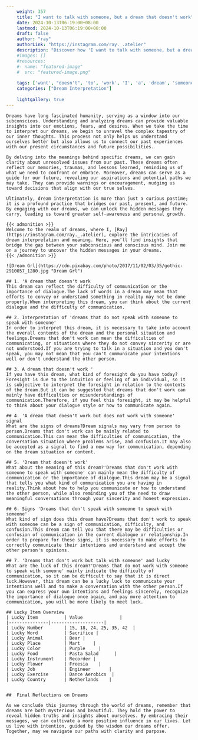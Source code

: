 ```yaml
---
    weight: 357
    title: "I want to talk with someone, but a dream that doesn't work"  # Assuming 'title' column exists
    date: 2024-10-13T06:19:00+08:00
    lastmod: 2024-10-13T06:19:00+08:00
    draft: false
    author: "ray"
    authorLink: "https://instagram.com/ray._.atelier"
    description: "Discover how 'I want to talk with someone, but a dream that doesn't work' can interpret your future and uncover its significant meanings in your life."
    #images: []
    #resources:
    #- name: "featured-image"
    #  src: "featured-image.png"
    
    tags: ['want', "doesn't", 'to', 'work', 'I', 'a', 'dream', 'someone,', 'but', 'talk', 'that', 'with']
    categories: ["Dream Interpretation"]
    
    lightgallery: true
---
```

    
    Dreams have long fascinated humanity, serving as a window into our subconscious. Understanding and analyzing dreams can provide valuable insights into our emotions, fears, and desires. When we take the time to interpret our dreams, we begin to unravel the complex tapestry of our inner thoughts. This process not only helps us understand ourselves better but also allows us to connect our past experiences with our present circumstances and future possibilities.
    
    By delving into the meanings behind specific dreams, we can gain clarity about unresolved issues from our past. These dreams often reflect our memories, traumas, and lessons learned, reminding us of what we need to confront or embrace. Moreover, dreams can serve as a guide for our future, revealing our aspirations and potential paths we may take. They can provide warnings or encouragement, nudging us toward decisions that align with our true selves.
    
    Ultimately, dream interpretation is more than just a curious pastime; it is a profound practice that bridges our past, present, and future. By engaging with our dreams, we can unlock the hidden messages they carry, leading us toward greater self-awareness and personal growth.
    
    {{< admonition >}}
    Welcome to the realm of dreams, where I, [Ray](https://instagram.com/ray._.atelier), explore the intricacies of dream interpretation and meaning. Here, you’ll find insights that bridge the gap between your subconscious and conscious mind. Join me on a journey to uncover the hidden messages in your dreams.
    {{< /admonition >}}
    
    ![Dream Grl](https://cdn.pixabay.com/photo/2017/11/02/03/35/gothic-2910057_1280.jpg "Dream Grl")
    
    ## 1. 'A dream that doesn't work
    This dream can reflect the difficulty of communication or the importance of dialogue.The lack of words in a dream may mean that efforts to convey or understand something in reality may not be done properly.When interpreting this dream, you can think about the current dialogue and the difficulty of communication.
    
    ## 2. Interpretation of 'dreams that do not speak with someone to speak with someone'
    In order to interpret this dream, it is necessary to take into account the overall contents of the dream and the personal situation and feelings.Dreams that don't work can mean the difficulties of communicating, or situations where they do not convey sincerity or are not understood.If you are trying to talk in a situation and you don't speak, you may not mean that you can't communicate your intentions well or don't understand the other person.
    
    ## 3. A dream that doesn't work '
    If you have this dream, what kind of foresight do you have today?Foresight is due to the intuition or feeling of an individual, so it is subjective to interpret the foresight in relation to the contents of the dream.But it can be suggested that dreams that don't work can mainly have difficulties or misunderstandings of communication.Therefore, if you feel this foresight, it may be helpful to think about your dialogue style or how to communicate again.
    
    ## 4. 'A dream that doesn't work but does not work with someone' signal
    What are the signs of dreams?Dream signals may vary from person to person.Dreams that don't work can be mainly related to communication.This can mean the difficulties of communication, the conversation situation where problems arise, and confusion.It may also be accepted as a signal to find a new way for communication, depending on the dream situation or content.
    
    ## 5. 'Dream that doesn't work'
    What about the meaning of this dream?'Dreams that don't work with someone to speak with someone' can mainly mean the difficulty of communication or the importance of dialogue.This dream may be a signal that tells you what kind of communication you are having in reality.Think about how to help you communicate or how to understand the other person, while also reminding you of the need to draw meaningful conversations through your sincerity and honest expression.
    
    ## 6. Signs 'Dreams that don't speak with someone to speak with someone'
    What kind of sign does this dream have?Dreams that don't work to speak with someone can be a sign of communication, difficulty, and confusion.This dream can tell you that there may be difficulties or confusion of communication in the current dialogue or relationship.In order to prepare for these signs, it is necessary to make efforts to correctly communicate their intentions and understand and accept the other person's opinions.
    
    ## 7. 'Dreams that don't work but talk with someone' and lucky
    What are the luck of this dream?'Dreams that do not work with someone to speak with someone' mainly indicate the difficulty of communication, so it can be difficult to say that it is direct luck.However, this dream can be a lucky luck to communicate your intentions well and to make a conversation with the other person.If you can express your own intentions and feelings sincerely, recognize the importance of dialogue once again, and pay more attention to communication, you will be more likely to meet luck.
    
    ## Lucky Item Overview
    | Lucky Item          | Value              |
    |---------------|--------------------|
    | Lucky Number        | 15, 18, 24, 25, 35, 42  |
    | Lucky Word          | Sacrifice |
    | Lucky Animal        | Bear |
    | Lucky Place         | Mart     |
    | Lucky Color         | Purple     |
    | Lucky Food          | Pasta Salad      |
    | Lucky Instrument    | Recorder |
    | Lucky Flower        | Freesia    |
    | Lucky Job           | Engineer       |
    | Lucky Exercise      | Dance Aerobics  |
    | Lucky Country       | Netherlands    |
    
    
    ##  Final Reflections on Dreams
    
    As we conclude this journey through the world of dreams, remember that dreams are both mysterious and beautiful. They hold the power to reveal hidden truths and insights about ourselves. By embracing their messages, we can cultivate a more positive influence in our lives. Let us live with intention, guided by the wisdom our dreams offer. Together, may we navigate our paths with clarity and purpose.
    